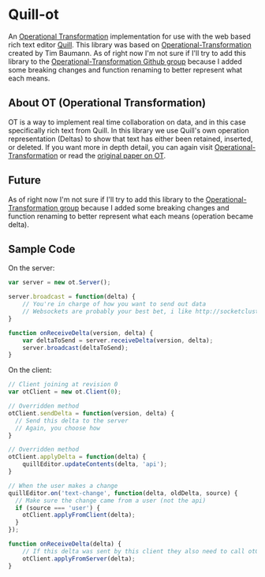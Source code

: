 # Quill-ot  
An [Operational Transformation](https://en.wikipedia.org/wiki/Operational_transformation) implementation for use with the web based rich text editor [Quill](https://quilljs.com/).  This library was based on [Operational-Transformation](http://operational-transformation.github.io/) created by Tim Baumann.  As of right now I'm not sure if I'll try to add this library to the [Operational-Transformation Github group](https://github.com/Operational-Transformation) because I added some breaking changes and function renaming to better represent what each means.

About OT (Operational Transformation)
------
OT is a way to implement real time collaboration on data, and in this case specifically rich text from Quill.  In this library we use Quill's own operation representation (Deltas) to show that text has either been retained, inserted, or deleted.  If you want more in depth detail, you can again visit [Operational-Transformation](http://operational-transformation.github.io/) or read the [original paper on OT](http://dl.acm.org/citation.cfm?id=66963).

Future
------
As of right now I'm not sure if I'll try to add this library to the [Operational-Transformation group](https://github.com/Operational-Transformation) because I added some breaking changes and function renaming to better represent what each means (operation became delta).

Sample Code
------
On the server:
```javascript
var server = new ot.Server();

server.broadcast = function(delta) {
	// You're in charge of how you want to send out data
	// Websockets are probably your best bet, i like http://socketcluster.io/
}

function onReceiveDelta(version, delta) {
	var deltaToSend = server.receiveDelta(version, delta);
	server.broadcast(deltaToSend);
}

```


On the client:
```javascript
// Client joining at revision 0
var otClient = new ot.Client(0);

// Overridden method
otClient.sendDelta = function(version, delta) {
  // Send this delta to the server
  // Again, you choose how
}

// Overridden method
otClient.applyDelta = function(delta) {
	quillEditor.updateContents(delta, 'api');
}

// When the user makes a change
quillEditor.on('text-change', function(delta, oldDelta, source) {
  // Make sure the change came from a user (not the api)
  if (source === 'user') {
    otClient.applyFromClient(delta);
  }
});

function onReceiveDelta(delta) {
	// If this delta was sent by this client they also need to call otClient.serverAck();
	otClient.applyFromServer(delta);
}
```	